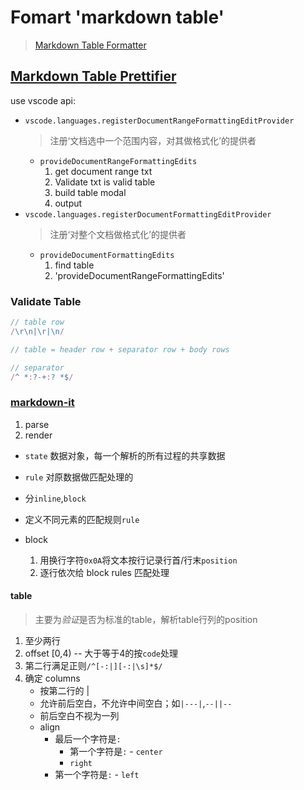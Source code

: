 # Fomart 'markdown table'
> [Markdown Table Formatter](https://github.com/fcrespo82/vscode-markdown-table-formatter)

## [Markdown Table Prettifier](https://github.com/darkriszty/MarkdownTablePrettify-VSCodeExt)

use vscode api:
- `vscode.languages.registerDocumentRangeFormattingEditProvider`
    > 注册‘文档选中一个范围内容，对其做格式化’的提供者
    - `provideDocumentRangeFormattingEdits`
        1. get document range txt
        2. Validate txt is valid table
        3. build table modal
        4. output
- `vscode.languages.registerDocumentFormattingEditProvider`
    > 注册‘对整个文档做格式化’的提供者
    - `provideDocumentFormattingEdits`
        1. find table
        2. 'provideDocumentRangeFormattingEdits'

### Validate Table
```js
// table row
/\r\n|\r|\n/

// table = header row + separator row + body rows

// separator
/^ *:?-+:? *$/
```

### [markdown-it](https://markdown-it.github.io)
1. parse
2. render

- `state` 数据对象，每一个解析的所有过程的共享数据
- `rule` 对原数据做匹配处理的


- 分`inline`,`block`
- 定义不同元素的匹配规则`rule`
- block
    1. 用换行字符`0x0A`将文本按行记录行首/行末`position`
    2. 逐行依次给 block rules 匹配处理


#### table
> 主要为*验证*是否为标准的table，解析table行列的position

1. 至少两行
2. offset [0,4) -- 大于等于4的按`code`处理
3. 第二行满足正则`/^[-:|][-:|\s]*$/`
4. 确定 columns
    - 按第二行的 | 
    - 允许前后空白，不允许中间空白；如`|---|`,`--||--`
    - 前后空白不视为一列
    - align
        - 最后一个字符是`:`
            - 第一个字符是`:` - `center`
            - `right`
        - 第一个字符是`:` - `left`

